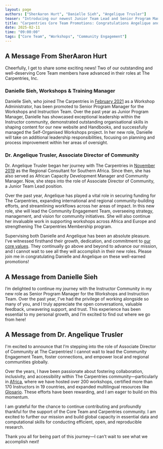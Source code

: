 ```yaml
---
layout: page
authors: ["SherAaron Hurt", "Danielle Sieh", "Angelique Trusler"]
teaser: "Introducing our newest Junior Team Lead and Senior Program Manager"
title: "Carpentries Core Team Promotions: Congratulations Angelique and Danielle!"
date: 2025-02-11
time: "09:00:00"
tags: ["Core Team", "Workshops", "Community Engagement"]
---
```


## A Message From SherAaron Hurt
Cheerfully, I get to share some exciting news! Two of our outstanding and well-deserving Core Team members have advanced in their roles at The Carpentries, Inc.

### Danielle Sieh, Workshops & Training Manager
Danielle Sieh, who joined The Carpentries in [February 2021](/blog/2021/02/welcoming-danielle/) as a Workshop Administrator, has been promoted to Senior Program Manager for the Workshops and Instruction Team. Over the past year as Junior Program Manager, Danielle has showcased exceptional leadership within the Instructor community, demonstrated outstanding organisational skills in shaping content for our new website and Handbooks, and successfully managed the Self-Organised Workshops project.
In her new role, Danielle will take on additional leadership responsibilities, focusing on planning and process improvement within her areas of oversight. 
 
### Dr. Angelique Trusler, Associate Director of Community 
Dr. Angelique Trusler began her journey with The Carpentries in [November 2019](/blog/2019/11/introducing-angelique/) as the Regional Consultant for Southern Africa. Since then, she has also served as African Capacity Development Manager and Community Manager. Now, she steps into the role of Associate Director of Community, a Junior Team Lead position.

Over the past year, Angelique has played a vital role in securing funding for The Carpentries, expanding international and regional community-building efforts, and streamlining workflows across her areas of impact. In this new role, she will lead the Community Engagement Team, overseeing strategy, management, and vision for community initiatives. She will also continue her invaluable work in supporting workshops across Africa and Europe and strengthening The Carpentries Membership program.

Supervising both Danielle and Angelique has been an absolute pleasure. I’ve witnessed firsthand their growth, dedication, and commitment to [our core values](/about-us/#our-values). They continually go above and beyond to advance our mission, and I cannot wait to see all they will accomplish in their new roles.
Please join me in congratulating Danielle and Angelique on these well-earned promotions!

## A Message from Danielle Sieh
I’m delighted to continue my journey with the Instructor Community in my new role as Senior Program Manager for the Workshops and Instruction Team. Over the past year, I’ve had the privilege of working alongside so many of you, and I truly appreciate the open conversations, valuable feedback, unwavering support, and trust. This experience has been essential to my personal growth, and I’m excited to find out where we go from here!

## A Message from Dr. Angelique Trusler
I'm excited to announce that I’m stepping into the role of Associate Director of Community at The Carpentries! I cannot wait to lead the Community Engagement Team, foster connections, and empower local and regional communities globally.

Over the years, I have been passionate about fostering collaboration, inclusivity, and accessibility within The Carpentries community—particularly in [Africa](/blog/posts-by-tags/#blog-tag-africa), where we have hosted over 200 workshops, certified more than 170 Instructors in 19 countries, and expanded multilingual resources like [Glosario](https://glosario.carpentries.org/). These efforts have been rewarding, and I am eager to build on this momentum.

I am grateful for the chance to continue contributing and profoundly thankful for the support of the Core Team and Carpentries community. I am excited to further our mission and build global capacity in essential data and computational skills for conducting efficient, open, and reproducible research. 

Thank you all for being part of this journey—I can’t wait to see what we accomplish next!
